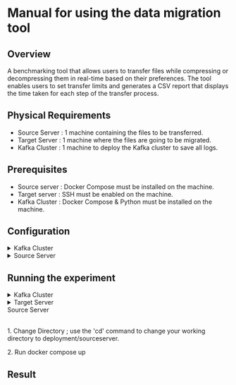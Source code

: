 
# Manual for using the data migration tool 

## Overview
A benchmarking tool that allows users to transfer files while compressing or decompressing them in real-time based on their preferences. The tool enables users to set transfer limits and generates a CSV report that displays the time taken for each step of the transfer process.

## Physical Requirements
- Source Server : 1 machine containing the files to be transferred.
- Target Server : 1 machine where the files are going to be migrated.
- Kafka Cluster : 1 machine to deploy the Kafka cluster to save all logs.


## Prerequisites
- Source server : Docker Compose must be installed on the machine.
- Target server : SSH must be enabled on the machine. 
- Kafka Cluster : Docker Compose & Python must be installed on the machine.

## Configuration
<details><summary> Kafka Cluster</summary>
<br />
<p> 1. Download deployment/reporter.</p>
<p> 2. Edit deployment/reporter/kafka cluster/docker-compose.yml :
 <br/>  <br/>
   In docker compose change these environment variables by changing 192.168.122.230 with your machine's public ip address.
   KAFKA_ADVERTISED_LISTENERS: INTERNAL://kafka1:19092,EXTERNAL://192.168.122.230:9092,DOCKER://host.docker.internal:29092
   KAFKA_JMX_HOSTNAME: 192.168.122.230.</p>
<p>3. pip install -r deployment/reporter/requirements.txt </p>
</details>

<details><summary> Source Server</summary>
<br />
<p>1. Download deployment/sourceserver</p>
<p>2. Save all files you want to migrate in deployment/sourceserver/data</p>
<p>3. Choose the right configuration for the experiment.
   <br />
   In this step, you'll edit the deployment/sourceserver/configs/config.ini file in the configs folder.

### **[targetServer]**  
Here you save all SSH credentials of the remote server where to migrate the files

&nbsp; &nbsp; - **host** : hostname / IP address of the server<br />
&nbsp; &nbsp; - **username** : username of the server<br />
&nbsp; &nbsp; - **password** : password of the server<br />
&nbsp; &nbsp; - **dataFolder_path** : folder where files are going to be stored on the remote server <br /> 
&nbsp; &nbsp;( path should always end with / )<br />

### **[sourceServer]**  
The migration tool is going to be running on the localServer, But we need the password for this server  to run some sudo commands

&nbsp; &nbsp; - **password** : password to run sudo command<br />
&nbsp; &nbsp; - **dataFolder_path** : folder where files that are going to be migrated are savedb (path should always end with /).<br /> 
&nbsp; &nbsp;This value should always be data/ since you're saving your files in that folder as specified in step 1.
  
### **[experiment]** 


&nbsp; &nbsp; - **numberOfExperiments** : how many times each experiment is repeated with the same configuration ( for the accuracy of the results ).

&nbsp; &nbsp; - **files** = file1,file2,file3 :  only provide the names of the files. These files must be stored in the data folder specified above.

&nbsp; &nbsp; - **limits** = 1,10,1024 : limits should be in bytes 

&nbsp; &nbsp; - **compressionTypes** = None,lz4,gzip : compression types can be None, lz4 and gzip

&nbsp; &nbsp; - **streams** = 1,2,3 : the number of streams that files will be migrated over

&nbsp; &nbsp; - **logginId** =  : Id used when logging everything about experiments, if kept empty a new id will be created

 #### Note : all combinations of the 3 above variables will be executed as different experiments.
</p>
</details>

## Running the experiment 
<details><summary> Kafka Cluster</summary>

<br />
<p> 1. Change Directory ; use the 'cd' command to change your working directory to deployment/reporter/kafka cluster.</p>
<p> 2. Run docker compose up </p>
<p> 3. Wait until kafka cluster is up and ready. </p>
<p> 4. Run python consumer.py. </p>
</details>

<details><summary> Target Server</summary>
<br />
<p> 1. Make sure SSH server is ready for connections.</p>
<p> 2. Make sure there is enough space on the machine.</p>
</details
 
<details><summary> Source Server</summary>
<br />
<p> 1. Change Directory ; use the 'cd' command to change your working directory to deployment/sourceserver.</p>
<p> 2. Run docker compose up </p>

</details>

## Result
